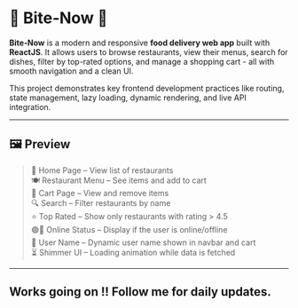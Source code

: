 # 🍔 Bite‑Now 🚀

**Bite‑Now** is a modern and responsive **food delivery web app** built with **ReactJS**. It allows users to browse restaurants, view their menus, search for dishes, filter by top-rated options, and manage a shopping cart - all with smooth navigation and a clean UI.

This project demonstrates key frontend development practices like routing, state management, lazy loading, dynamic rendering, and live API integration.

---

## 🖼️ Preview

> 📍 Home Page – View list of restaurants  
> 🍽️ Restaurant Menu – See items and add to cart  
> 🛒 Cart Page – View and remove items  
> 🔍 Search – Filter restaurants by name  
> ⭐ Top Rated – Show only restaurants with rating > 4.5  
> 🟢🔴 Online Status – Display if the user is online/offline  
> 👤 User Name – Dynamic user name shown in navbar and cart  
> ⏳ Shimmer UI – Loading animation while data is fetched

---

## Works going on !! Follow me for daily updates.